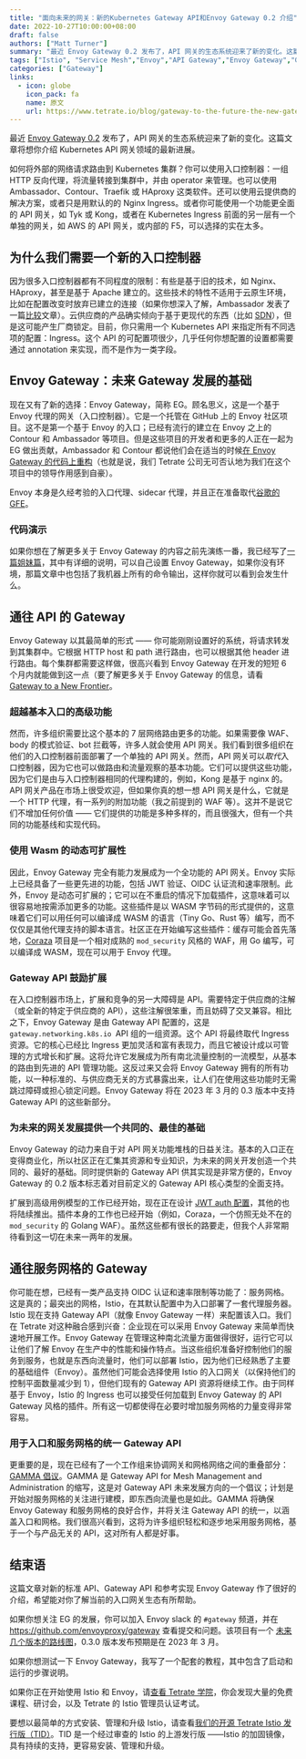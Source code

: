 ```yaml
---
title: "面向未来的网关：新的Kubernetes Gateway API和Envoy Gateway 0.2 介绍"
date: 2022-10-27T10:00:00+08:00
draft: false
authors: ["Matt Turner"]
summary: "最近 Envoy Gateway 0.2 发布了，API 网关的生态系统迎来了新的变化。这篇文章将想你介绍 Kubernetes API 网关领域的最新进展。"
tags: ["Istio", "Service Mesh","Envoy","API Gateway","Envoy Gateway","Gateway"]
categories: ["Gateway"]
links:
  - icon: globe
    icon_pack: fa
    name: 原文
    url: https://www.tetrate.io/blog/gateway-to-the-future-the-new-gateway-api-and-envoy-gateway-0-2/
---
```


最近 [Envoy Gateway 0.2](https://blog.envoyproxy.io/introducing-envoy-gateway-ad385cc59532) 发布了，API 网关的生态系统迎来了新的变化。这篇文章将想你介绍 Kubernetes API 网关领域的最新进展。

如何将外部的网络请求路由到 Kubernetes 集群？你可以使用入口控制器：一组 HTTP 反向代理，将流量转接到集群中，并由 operator 来管理。也可以使用 Ambassador、Contour、Traefik 或 HAproxy 这类软件。还可以使用云提供商的解决方案，或者只是用默认的的 Nginx Ingress。或者你可能使用一个功能更全面的 API 网关，如 Tyk 或 Kong，或者在 Kubernetes Ingress 前面的另一层有一个单独的网关，如 AWS 的 API 网关，或内部的 F5，可以选择的实在太多。

## 为什么我们需要一个新的入口控制器

因为很多入口控制器都有不同程度的限制：有些是基于旧的技术，如 Nginx、HAproxy，甚至是基于 Apache 建立的。这些技术的特性不适用于云原生环境，比如在配置改变时放弃已建立的连接（如果你想深入了解，Ambassador 发表了一篇[比较](https://blog.getambassador.io/envoy-vs-nginx-vs-haproxy-why-the-open-source-ambassador-api-gateway-chose-envoy-23826aed79ef)文章）。云供应商的产品确实倾向于基于更现代的东西（比如 [SDN](https://www.usenix.org/system/files/conference/nsdi18/nsdi18-dalton.pdf)），但是这可能产生厂商锁定。目前，你只需用一个 Kubernetes API 来指定所有不同选项的配置：Ingress。这个 API 的可配置项很少，几乎任何你想配置的设置都需要通过 annotation 来实现，而不是作为一类字段。

## Envoy Gateway：未来 Gateway 发展的基础

现在又有了新的选择：Envoy Gateway，简称 EG。顾名思义，这是一个基于 Envoy 代理的网关（入口控制器）。它是一个托管在 GitHub 上的 Envoy 社区项目。这不是第一个基于 Envoy 的入口；已经有流行的建立在 Envoy 之上的 Contour 和 Ambassador 等项目。但是这些项目的开发者和更多的人正在一起为 EG 做出贡献，Ambassador 和 Contour 都说他们会在适当的时候[在 Envoy Gateway 的代码上重构](https://blog.envoyproxy.io/introducing-envoy-gateway-ad385cc59532)（也就是说，我们 Tetrate 公司无可否认地为我们在这个项目中的领导作用感到自豪）。

Envoy 本身是久经考验的入口代理、sidecar 代理，并且正在准备取代[谷歌的 GFE](https://cloud.google.com/docs/security/infrastructure/design#google_front_end_service)。

### 代码演示

如果你想在了解更多关于 Envoy Gateway 的内容之前先演练一番，我已经写了[一篇姐妹篇](https://tetr8.io/3MPT6KT)，其中有详细的说明，可以自己设置 Envoy Gateway，如果你没有环境，那篇文章中也包括了我机器上所有的命令输出，这样你就可以看到会发生什么。

## 通往 API 的 Gateway

Envoy Gateway 以其最简单的形式 —— 你可能刚刚设置好的系统，将请求转发到其集群中。它根据 HTTP host 和 path 进行路由，也可以根据其他 header 进行路由。每个集群都需要这样做，很高兴看到 Envoy Gateway 在开发的短短 6 个月内就能做到这一点（要了解更多关于 Envoy Gateway 的信息，请看 [Gateway to a New Frontier](https://www.tetrate.io/envoy-gateway/)。

### 超越基本入口的高级功能

然而，许多组织需要比这个基本的 7 层网络路由更多的功能。如果需要像 WAF、body 的模式验证、bot 拦截等，许多人就会使用 API 网关。我们看到很多组织在他们的入口控制器前面部署了一个单独的 API 网关。然而，API 网关可以*取代*入口控制器，因为它也可以做路由和流量观察的基本功能。它们可以提供这些功能，因为它们是由与入口控制器相同的代理构建的，例如，Kong 是基于 nginx 的。API 网关产品在市场上很受欢迎，但如果你真的想一想 API 网关是什么，它就是一个 HTTP 代理，有一系列的附加功能（我之前提到的 WAF 等）。这并不是说它们不增加任何价值 —— 它们提供的功能是多种多样的，而且很强大，但有一个共同的功能基线和实现代码。

### 使用 Wasm 的动态可扩展性

因此，Envoy Gateway 完全有能力发展成为一个全功能的 API 网关。Envoy 实际上已经具备了一些更先进的功能，包括 JWT 验证、OIDC 认证流和速率限制。此外，Envoy 是动态可扩展的；它可以在不重启的情况下加载插件，这意味着可以很容易地按需添加更多的功能。这些插件是以 WASM 字节码的形式提供的，这意味着它们可以用任何可以编译成 WASM 的语言（Tiny Go、Rust 等）编写，而不仅仅是其他代理支持的脚本语言。社区正在开始编写这些插件：缓存可能会首先落地，[Coraza](https://coraza.io/) 项目是一个相对成熟的 `mod_security` 风格的 WAF，用 Go 编写，可以编译成 WASM，现在可以用于 Envoy 代理。

### Gateway API 鼓励扩展

在入口控制器市场上，扩展和竞争的另一大障碍是 API。需要特定于供应商的注解（或全新的特定于供应商的 API），这些注解很笨重，而且妨碍了交叉兼容。相比之下，Envoy Gateway 是由 Gateway API 配置的，这是 `gateway.networking.k8s.io `API 组的一组资源。这个 API 将最终取代 Ingress 资源。它的核心已经比 Ingress 更加灵活和富有表现力，而且它被设计成以可管理的方式增长和扩展。这将允许它发展成为所有南北流量控制的一流模型，从基本的路由到先进的 API 管理功能。这反过来又会将 Envoy Gateway 拥有的所有功能，以一种标准的、与供应商无关的方式暴露出来，让人们在使用这些功能时无需跳过障碍或担心锁定问题。Envoy Gateway 将在 2023 年 3 月的 0.3 版本中支持 Gateway API 的这些新部分。

### 为未来的网关发展提供一个共同的、最佳的基础

Envoy Gateway 的动力来自于对 API 网关功能堆栈的日益关注。基本的入口正在变得商业化，所以社区正在汇集其资源和专业知识，为未来的网关开发创造一个共同的、最好的基础。同时提供新的 Gateway API 供其实现是非常方便的，Envoy Gateway 的 0.2 版本标志着对目前定义的 Gateway API 核心类型的全面支持。

扩展到高级用例模型的工作已经开始，现在正在设计 [JWT auth 配置](https://docs.google.com/document/d/1TlQjBy1utEwgrxE_HVT4-EHpVJ51hgnfMuAh0Q_uNoE/view)，其他的也将陆续推出。插件本身的工作也已经开始（例如，Coraza，一个仿照无处不在的 `mod_security` 的 Golang WAF）。虽然这些都有很长的路要走，但我个人非常期待看到这一切在未来一两年的发展。

## 通往服务网格的 Gateway

你可能在想，已经有一类产品支持 OIDC 认证和速率限制等功能了：服务网格。这是真的；最突出的网格，Istio，在其默认配置中为入口部署了一套代理服务器。Istio 现在支持 Gateway API（就像 Envoy Gateway 一样）来配置该入口。我们在 Tetrate 对这种融合感到兴奋：企业现在可以采用 Envoy Gateway 来简单而快速地开展工作。Envoy Gateway 在管理这种南北流量方面做得很好，运行它可以让他们了解 Envoy 在生产中的性能和操作特点。当这些组织准备好控制他们的服务到服务，也就是东西向流量时，他们可以部署 Istio，因为他们已经熟悉了主要的基础组件（Envoy）。虽然他们可能会选择使用 Istio 的入口网关（以保持他们的控制平面数量减少到 1），但他们现有的 Gateway API 资源将继续工作。由于同样基于 Envoy，Istio 的 Ingress 也可以接受任何加载到 Envoy Gateway 的 API Gateway 风格的插件。所有这一切都使得在必要时增加服务网格的力量变得非常容易。

### 用于入口和服务网格的统一 Gateway API

更重要的是，现在已经有了一个工作组来协调网关和网格网络之间的重叠部分：[GAMMA 倡议](https://gateway-api.sigs.k8s.io/contributing/gamma/)。GAMMA 是 Gateway API for Mesh Management and Administration 的缩写，这是对 Gateway API 未来发展方向的一个倡议；计划是开始对服务网格的关注进行建模，即东西向流量也是如此。GAMMA 将确保 Envoy Gateway 和服务网格的良好合作，并将关注 Gateway API 的统一，以涵盖入口和网格。我们很高兴看到，这将为许多组织轻松和逐步地采用服务网格，基于一个与产品无关的 API，这对所有人都是好事。

## 结束语

这篇文章对新的标准 API、Gateway API 和参考实现 Envoy Gateway 作了很好的介绍，希望能对你了解当前的入口网关生态有所帮助。

如果你想关注 EG 的发展，你可以加入 Envoy slack 的 `#gateway` 频道，并在 https://github.com/envoyproxy/gateway 查看提交和问题。该项目有一个 [未来几个版本的路线图](https://github.com/envoyproxy/gateway/blob/main/docs/design/ROADMAP.md)，0.3.0 版本发布预期是在 2023 年 3 月。

如果你想测试一下 Envoy Gateway，我写了一个配套的教程，其中包含了启动和运行的步骤说明。

如果你正在开始使用 Istio 和 Envoy，请[查看 Tetrate 学院](https://academy.tetrate.io/)，你会发现大量的免费课程、研讨会，以及 Tetrate 的 Istio 管理员认证考试。

要想以最简单的方式安装、管理和升级 Istio，请查看[我们的开源 Tetrate Istio 发行版（TID）](https://istio.tetratelabs.io/)。TID 是一个经过审查的 Istio 的上游发行版 ——Istio 的加固镜像，具有持续的支持，更容易安装、管理和升级。

